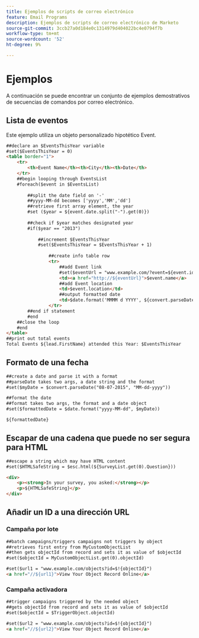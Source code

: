 ```yaml
---
title: Ejemplos de scripts de correo electrónico
feature: Email Programs
description: Ejemplos de scripts de correo electrónico de Marketo
source-git-commit: 3ccb27a0d184e0c1314979d404022bc4e0794f7b
workflow-type: tm+mt
source-wordcount: '52'
ht-degree: 9%

---
```


# Ejemplos

A continuación se puede encontrar un conjunto de ejemplos demostrativos de secuencias de comandos por correo electrónico.

## Lista de eventos

Este ejemplo utiliza un objeto personalizado hipotético Event.

```html
##declare an $EventsThisYear variable
#set($EventsThisYear = 0)
<table border="1">
    <tr>
        <th>Event Name</th><th>City</th><th>Date</th>
    </tr>
    ##begin looping through EventsList
    #foreach($event in $EventsList)
    
        ##split the date field on '-'
        ##yyyy-MM-dd becomes ['yyyy','MM','dd']
        ##retrieve first array element, the year
        #set ($year = ${event.date.split("-").get(0)})
        
        ##check if $year matches designated year
        #if($year == "2013")
        
            ##increment $EventsThisYear
            #set($EventsThisYear = $EventsThisYear + 1)
                
                ##create info table row
                <tr>
                    ##add Event link
                    #set($eventUrl = "www.example.com/?event=${event.id}")
                    <td><a href="http://${eventUrl}">$event.name</a>
                    ##add Event location
                    <td>$event.location</td>
                    ##output formatted date
                    <td>$date.format('MMMM d YYYY', ${convert.parseDate($event.date, 'yyyy-MM-dd')})</td>
                </tr>
        ##end if statement
        #end
    ##close the loop
    #end
</table>
##print out total events
Total Events ${lead.FirstName} attended this Year: $EventsThisYear
```

## Formato de una fecha

```html
##create a date and parse it with a format
##parseDate takes two args, a date string and the format
#set($myDate = $convert.parseDate("08-07-2015", "MM-dd-yyyy"))

##format the date
##format takes two args, the format and a date object
#set($formattedDate = $date.format("yyyy-MM-dd", $myDate))

${formattedDate}
```

## Escapar de una cadena que puede no ser segura para HTML

```html
##escape a string which may have HTML content
#set($HTMLSafeString = $esc.html(${SurveyList.get(0).Question}))

<div>
    <p><strong>In your survey, you asked:</strong></p>
    <p>${HTMLSafeString}</p>
</div>
```

## Añadir un ID a una dirección URL

### Campaña por lote

```html
##batch campaigns/triggers campaigns not triggers by object
##retrieves first entry from MyCustomObjectList
##then gets objectId from record and sets it as value of $objectId
#set($objectId = MyCustomObjectList.get(0).objectId)

#set($url1 = "www.example.com/objects?id=$!{objectId}")
<a href="//${url1}">View Your Object Record Online</a>
```

### Campaña activadora

```html
##trigger campaigns triggered by the needed object
##gets objectId from record and sets it as value of $objectId
#set($objectId = $TriggerObject.objectId)

#set($url2 = "www.example.com/objects?id=$!{objectId}")
<a href="//${url2}">View Your Object Record Online</a>
```
